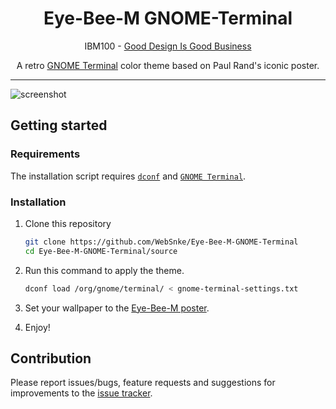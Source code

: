 <h1 align="center">Eye-Bee-M GNOME-Terminal</h1>

<p align="center">IBM100 - <a href="https://www.ibm.com/ibm/history/ibm100/us/en/icons/gooddesign/">Good Design Is Good Business</a></p>
<p align="center">A retro <a href="https://wiki.gnome.org/Apps/Terminal">GNOME Terminal</a> color theme based on Paul Rand's iconic poster.</p>

---

![screenshot](https://user-images.githubusercontent.com/94064167/216708576-f81266ac-0b2e-465a-bfb6-77a30624bffa.png)

## Getting started

### Requirements

The installation script requires [`dconf`][dconf] and [`GNOME Terminal`][gnome terminal].

### Installation

1. Clone this repository

    ```sh
    git clone https://github.com/WebSnke/Eye-Bee-M-GNOME-Terminal
    cd Eye-Bee-M-GNOME-Terminal/source
    ```   
    
2. Run this command to apply the theme.
    
    ```sh
    dconf load /org/gnome/terminal/ < gnome-terminal-settings.txt
    ``` 

3. Set your wallpaper to the [Eye-Bee-M poster](https://www.ibm.com/ibm/history/ibm100/images/icp/W141717T18176O09/us__en_us__ibm100__good_design__eye_bee_m__620x350.jpg).

4. Enjoy!

## Contribution
Please report issues/bugs, feature requests and suggestions for improvements to the [issue tracker](https://github.com/WebSnke/Eye-Bee-M-GNOME-Terminal/issues).

[dconf]: https://wiki.gnome.org/Projects/dconf
[gnome terminal]: https://apps.gnome.org/en/app/org.gnome.Console
[issue tracker]: https://github.com/WebSnke/Eye-Bee-M-GNOME-Terminal/issues
